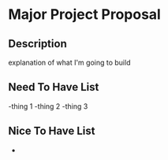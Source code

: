 # Major Project Proposal

## Description
explanation of what I'm going to build

## Need To Have List
-thing 1
-thing 2
-thing 3

## Nice To Have List
-
